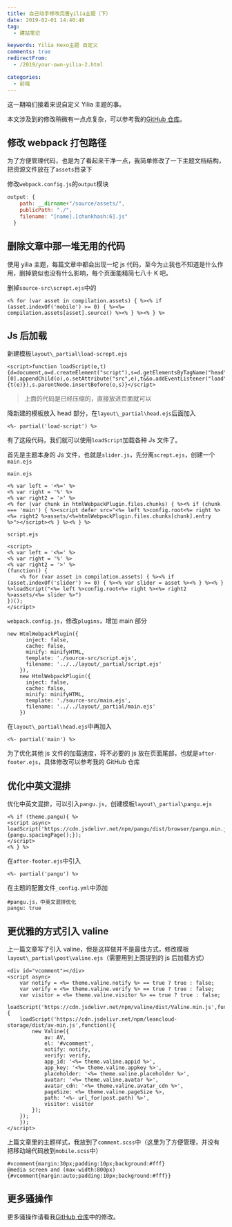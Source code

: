 ```yaml
---
title: 自己动手修改完善yilia主题（下）
date: 2019-02-01 14:40:40
tag:
  - 建站笔记

keywords: Yilia Hexo主题 自定义
comments: true
redirectFrom:
  - /2019/your-own-yilia-2.html

categories:
  - 前端
---
```


这一期咱们接着来说自定义 Yilia 主题的事。

<!-- more -->

本文涉及到的修改稍微有一点点复杂，可以参考我的[GitHub 仓库](https://github.com/MonoLogueChi/hexo-theme-yilia)。

## 修改 webpack 打包路径

为了方便管理代码，也是为了看起来干净一点，我简单修改了一下主题文档结构，把资源文件放在了`assets`目录下

修改`webpack.config.js`的`output`模块

```js
output: {
    path: __dirname+"/source/assets/",
    publicPath: "./",
    filename: "[name].[chunkhash:6].js"
  }
```

## 删除文章中那一堆无用的代码

使用 yilia 主题，每篇文章中都会出现一坨 js 代码，至今为止我也不知道是什么作用，删掉貌似也没有什么影响，每个页面能精简七八十 K 吧。

删掉`source-src\scrept.ejs`中的

```
<% for (var asset in compilation.assets) { %><% if (asset.indexOf('mobile') >= 0) { %><%= compilation.assets[asset].source() %><% } %><% } %>
```

## Js 后加载

新建模板`layout\_partial\load-scrept.ejs`

```
<script>function loadScript(e,t){d=document,o=d.createElement("script"),s=d.getElementsByTagName("head")[0].appendChild(o),o.setAttribute("src",e),t&&o.addEventListener("load",function(e){t(e)}),s.parentNode.insertBefore(o,s)}</script>
```

> 上面的代码是已经压缩的，直接放进页面就可以

降新建的模板放入 head 部分，在`layout\_partial\head.ejs`后面加入

```
<%- partial('load-script') %>
```

有了这段代码，我们就可以使用`loadScript`加载各种 Js 文件了。

首先是主题本身的 Js 文件，也就是`slider.js`，先分离`scrept.ejs`，创建一个`main.ejs`

`main.ejs`

```
<% var left = '<%=' %>
<% var right = '%' %>
<% var right2 = '>' %>
<% for (var chunk in htmlWebpackPlugin.files.chunks) { %><% if (chunk === 'main') { %><script defer src="<%= left %>config.root<%= right %><%= right2 %>assets/<%=htmlWebpackPlugin.files.chunks[chunk].entry %>"></script><% } %><% } %>
```

`script.ejs`

```
<script>
<% var left = '<%=' %>
<% var right = '%' %>
<% var right2 = '>' %>
(function() {
	<% for (var asset in compilation.assets) { %><% if (asset.indexOf('slider') >= 0) { %><% var slider = asset %><% } %><% } %>loadScript("<%= left %>config.root<%= right %><%= right2 %>assets/<%= slider %>")
})();
</script>
```

`webpack.config.js`，修改`plugins`，增加 main 部分

```
new HtmlWebpackPlugin({
      inject: false,
      cache: false,
      minify: minifyHTML,
      template: './source-src/script.ejs',
      filename: '../../layout/_partial/script.ejs'
    }),
    new HtmlWebpackPlugin({
      inject: false,
      cache: false,
      minify: minifyHTML,
      template: './source-src/main.ejs',
      filename: '../../layout/_partial/main.ejs'
    })
```

在`layout\_partial\head.ejs`中再加入

```
<%- partial('main') %>
```

为了优化其他 js 文件的加载速度，将不必要的 js 放在页面尾部，也就是`after-footer.ejs`，具体修改可以参考我的 GitHub 仓库

## 优化中英文混排

优化中英文混排，可以引入`pangu.js`，创建模板`layout\_partial\pangu.ejs`

```
<% if (theme.pangu){ %>
<script async>
loadScript('https://cdn.jsdelivr.net/npm/pangu/dist/browser/pangu.min.js',function(){pangu.spacingPage();});
</script>
<% } %>
```

在`after-footer.ejs`中引入

```
<%- partial('pangu') %>
```

在主题的配置文件`_config.yml`中添加

```
#pangu.js，中英文混排优化
pangu: true
```

## 更优雅的方式引入 valine

上一篇文章写了引入 valine，但是这样做并不是最佳方式，修改模板`layout\_partial\post\valine.ejs`（需要用到上面提到的 js 后加载方式）

```
<div id="vcomment"></div>
<script async>
    var notify = <%= theme.valine.notify %> == true ? true : false;
    var verify = <%= theme.valine.verify %> == true ? true : false;
    var visitor = <%= theme.valine.visitor %> == true ? true : false;
    loadScript('https://cdn.jsdelivr.net/npm/valine/dist/Valine.min.js',function(){
    loadScript('https://cdn.jsdelivr.net/npm/leancloud-storage/dist/av-min.js',function(){
        new Valine({
            av: AV,
            el: '#vcomment',
            notify: notify,
            verify: verify,
            app_id: '<%= theme.valine.appid %>',
            app_key: '<%= theme.valine.appkey %>',
            placeholder: '<%= theme.valine.placeholder %>',
            avatar: '<%= theme.valine.avatar %>',
            avatar_cdn: '<%= theme.valine.avatar_cdn %>',
            pageSize: <%= theme.valine.pageSize %>,
            path: '<%- url_for(post.path) %>',
            visitor: visitor
        });
    });
    });
</script>
```

上篇文章里的主题样式，我放到了`comment.scss`中（这里为了方便管理，并没有把移动端代码放到`mobile.scss`中）

```
#vcomment{margin:30px;padding:10px;background:#fff}
@media screen and (max-width:800px){#vcomment{margin:auto;padding:10px;background:#fff}}
```

## 更多骚操作

更多骚操作请看我[GitHub 仓库](https://github.com/MonoLogueChi/hexo-theme-yilia)中的修改。
